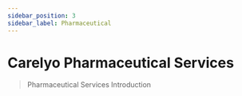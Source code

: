 ```yaml
---
sidebar_position: 3
sidebar_label: Pharmaceutical
---
```

# Carelyo Pharmaceutical Services

> Pharmaceutical Services Introduction
